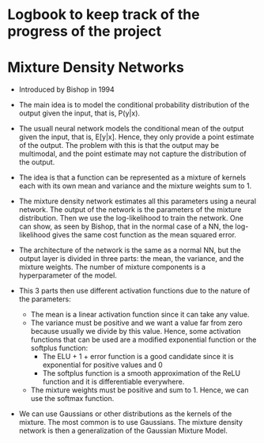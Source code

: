 # Logbook to keep track of the progress of the project

# Mixture Density Networks
- Introduced by Bishop in 1994
- The main idea is to model the conditional probability distribution of the output given the input, that is, P(y|x).
- The usuall neural network models the conditional mean of the output given the input, that is, E[y|x]. Hence, they only provide a point estimate of the output. The problem with this is that the output may be multimodal, and the point estimate may not capture the distribution of the output.
- The idea is that a function can be represented as a mixture of kernels each with its own mean and variance and the mixture weights sum to 1.
- The mixture density network estimates all this parameters using a neural network. The output of the network is the parameters of the mixture distribution. Then we use the log-likelihood to train the network. One can show, as seen by Bishop, that in the
normal case of a NN, the log-likelihood gives the same cost function as the mean squared error. 

- The architecture of the network is the same as a normal NN, but the output layer is divided in three parts: the mean, the variance, and the mixture weights. The number of mixture components is a hyperparameter of the model.
- This 3 parts then use different activation functions due to the nature of the parameters:
  - The mean is a linear activation function since it can take any value.
  - The variance must be positive and we want a value far from zero because usually we divide by this value. Hence, some activation functions that can be used are a modified exponential function or the softplus function:
    - The ELU + 1 + error function is a good candidate since it is exponential for positive values and 0
    - The softplus function is a smooth approximation of the ReLU function and it is differentiable everywhere.
  - The mixture weights must be positive and sum to 1. Hence, we can use the softmax function.

- We can use Gaussians or other distributions as the kernels of the mixture. The most common is to use Gaussians. The mixture density network is then a generalization of the Gaussian Mixture Model.
